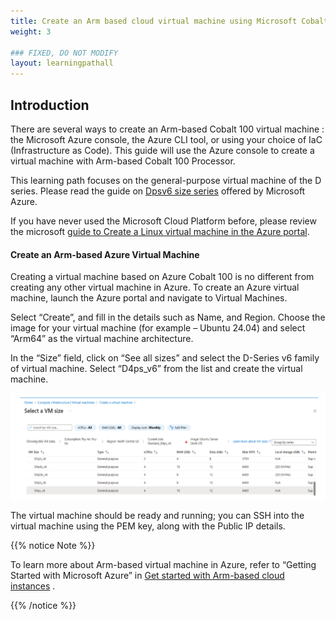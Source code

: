 ```yaml
---
title: Create an Arm based cloud virtual machine using Microsoft Cobalt 100 CPU 
weight: 3

### FIXED, DO NOT MODIFY
layout: learningpathall
---
```


## Introduction

There are several ways to create an Arm-based Cobalt 100 virtual machine : the Microsoft Azure console, the Azure CLI tool, or using your choice of IaC (Infrastructure as Code). This guide will use the Azure console to create a virtual machine with Arm-based Cobalt 100 Processor. 

This learning path focuses on the general-purpose virtual machine of the D series. Please read the guide on [Dpsv6 size series](https://learn.microsoft.com/en-us/azure/virtual-machines/sizes/general-purpose/dpsv6-series) offered by Microsoft Azure.  

If you have never used the Microsoft Cloud Platform before, please review the microsoft [guide to Create a Linux virtual machine in the Azure portal](https://learn.microsoft.com/en-us/azure/virtual-machines/linux/quick-create-portal?tabs=ubuntu). 

#### Create an Arm-based Azure Virtual Machine 

Creating a virtual machine based on Azure Cobalt 100 is no different from creating any other virtual machine in Azure. To create an Azure virtual machine, launch the Azure portal and navigate to Virtual Machines. 

Select “Create”, and fill in the details such as Name, and Region. Choose the image for your virtual machine (for example – Ubuntu 24.04) and select “Arm64” as the virtual machine architecture. 

In the “Size” field, click on “See all sizes” and select the D-Series v6 family of virtual machine. Select “D4ps_v6” from the list and create the virtual machine. 

![Instance Screenshot](./instance.png)

The virtual machine should be ready and running; you can SSH into the virtual machine using the PEM key, along with the Public IP details. 

{{% notice Note %}}

To learn more about Arm-based virtual machine in Azure, refer to “Getting Started with Microsoft Azure” in [Get started with Arm-based cloud instances](https://learn.arm.com/learning-paths/servers-and-cloud-computing/csp/azure) .

{{% /notice %}}
